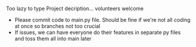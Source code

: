 Too lazy to type Project decription... volunteers welcome

- Please commit code to main.py file. Should be fine if we're not all coding at once so branches not too crucial
- If issues, we can have everyone do their features in separate py files and toss them all into main later
